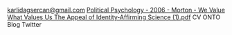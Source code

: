 karlidagsercan@gmail.com
[Political Psychology - 2006 - Morton - We Value What Values Us  The Appeal of Identity‐Affirming Science (1).pdf](https://github.com/karlidagsercan/karlidagsercan.github.io/files/9887881/Political.Psychology.-.2006.-.Morton.-.We.Value.What.Values.Us.The.Appeal.of.Identity.Affirming.Science.1.pdf)
CV
ONTO
Blog
Twitter
